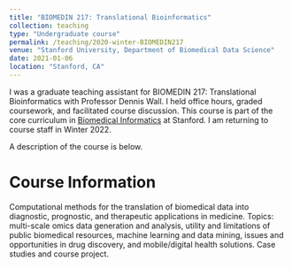 ```yaml
---
title: "BIOMEDIN 217: Translational Bioinformatics"
collection: teaching
type: "Undergraduate course"
permalink: /teaching/2020-winter-BIOMEDIN217
venue: "Stanford University, Department of Biomedical Data Science"
date: 2021-01-06
location: "Stanford, CA"
---
```


I was a graduate teaching assistant for BIOMEDIN 217: Translational Bioinformatics with Professor Dennis Wall. I held office hours, graded coursework, and facilitated course discussion. This course is part of the core curriculum in [Biomedical Informatics](https://med.stanford.edu/bmi.html) at Stanford. I am returning to course staff in Winter 2022. 

A description of the course is below.

Course Information
======
Computational methods for the translation of biomedical data into diagnostic, prognostic, and therapeutic applications in medicine. Topics: multi-scale omics data generation and analysis, utility and limitations of public biomedical resources, machine learning and data mining, issues and opportunities in drug discovery, and mobile/digital health solutions. Case studies and course project. 
